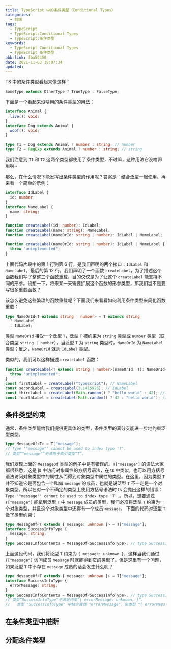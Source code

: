```yaml
---
title: TypeScript 中的条件类型（Conditional Types）
categories:
  - 前端
tags:
  - TypeScript
  - TypeScript:Conditional Types
  - TypeScript:条件类型
keywords:
  - TypeScript Conditional Types
  - TypeScript 条件类型
abbrlink: fba56450
date: 2021-11-03 18:07:34
updated:
---
```


TS 中的条件类型看起来像这样：

```typescript
SomeType extends OtherType ? TrueType : FalseType;
```

下面是一个看起来没啥用的条件类型的用法：

```typescript
interface Animal {
  live(): void;
}
interface Dog extends Animal {
  woof(): void;
}

type T1 = Dog extends Animal ? number : string; // number
type T2 = RegExp extends Animal ? number : string; // string
```

我们注意到 `T1` 和 `T2` 这两个类型都使用了条件类型，不过嘛，这种用法它没啥卵用啊~

那么，在什么情况下能发挥出条件类型的作用呢？答案是：结合泛型一起使用。再来看一个简单的示例：

<!-- more -->

```typescript
interface IdLabel {
  id: number;
}
interface NameLabel {
  name: string;
}

function createLabel(id: number): IdLabel;
function createLabel(name: string): NameLabel;
function createLabel(nameOrId: string | number): IdLabel | NameLabel;

function createLabel(nameOrId: string | number): IdLabel | NameLabel {
  throw "unimplemented";
}
```

上面代码片段中的第 1 行到第 6 行，是我们声明的两个接口：`IdLabel` 和 `NameLabel`。最后的第 12 行，我们声明了一个函数 `createLabel`，为了描述这个函数我们写了整整三个函数重载，目的仅仅是为了让这个 `createLabel` 能支持不同的形参。设想一下，将来某一天需要扩展这个函数的形参类型，那我们岂不是要写很多重载函数？

该怎么避免这些繁琐的函数重载呢？下面我们来看看如何利用条件类型来简化函数重载：

```typescript
type NameOrId<T extends string | number> = T extends string
  ? NameLabel
  : IdLabel;
```

类型 `NameOrId` 接受一个泛型 `T`，泛型 `T` 被约束为 `string` 类型或 `number` 类型（联合类型 `string | number`），当泛型 `T` 为 `string` 类型时，`NameOrId` 为 `NameLabel` 类型；反之，`NameOrId` 就为 `IdLabel` 类型。

类似的，我们可以这样描述 `createLabel` 函数：

```typescript
function createLabel<T extends string | number>(nameOrId: T): NameOrId<T> {
  throw "unimplemented";
}
const firstLabel = createLabel("typescript"); // NameLabel
const secondLabel = createLabel(3.1415926); // IdLabel
const thirdLabel = createLabel(Math.random() ? "hello world" : 42); // NameLabel | IdLabel
const fourthLabel = createLabel(Math.random() ? 42 : "hello world"); // IdLabel | NameLabel
```

## 条件类型约束

通常，条件类型能给我们提供更具体的类型，条件类型的真分支能进一步地约束泛型类型。

```typescript
type MessageOf<T> = T["message"];
// Type '"message"' cannot be used to index type 'T'.
// 类型“"message"”无法用于索引类型“T”。
```

我们发现上面的 `MessageOf` 类型的例子中是有错误的。`T["message"]` 的语法大家都很熟悉，这是 js 中访问对象属性的方括号语法，在 ts 中类似，也可以用方括号语法访问对象类型中的属性从而得到对象类型中属性的类型。在这里，因为类型 `T` 并不知道它是否包含一个叫做 `message` 的成员，也就是说泛型 `T` 不一定是一个对象类型。所以在对一个不确定的类型上使用方括号语法时 ts 会抛出这样的错误：`Type '"message"' cannot be used to index type 'T'.`。所以，想要通过 `T["message"]` 能拿到泛型 `T` 中 `message` 成员的类型，我们必须将泛型 `T` 约束为一个对象类型，并且这个对象类型中还得有一个成员 `message`。 下面的代码对泛型 `T` 做了类型约束：

```typescript
type MessageOf<T extends { message: unknown }> = T["message"];
interface SuccessInfoType {
  message: string;
}
type SuccessInfoContents = MessageOf<SuccessInfoType>; // type SuccessInfoContents = string
```

上面这段代码，我们将泛型 `T` 约束为 `{ message: unknown }`，这样当我们通过 `T["message"]` 访问成员 `message` 时就能得到它的类型了。但是这里有一个问题，如果泛型 `T` 中不存在 `message` 成员的话会发生什么呢？

```typescript
type MessageOf<T extends { message: unknown }> = T["message"];
interface SuccessInfoType {
  errorMessage: string;
}
type SuccessInfoContents = MessageOf<SuccessInfoType>; // type SuccessInfoContents = unknown
// 类型“SuccessInfoType”不满足约束“{ errorMessage: unknown; }”。
//   类型 "SuccessInfoType" 中缺少属性 "errorMessage"，但类型 "{ errorMessage: unknown; }" 中需要该属性。
```



## 在条件类型中推断

## 分配条件类型
